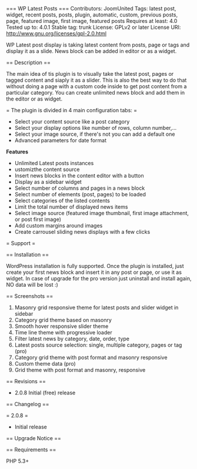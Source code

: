 === WP Latest Posts ===
Contributors: JoomUnited
Tags: latest post, widget, recent posts, posts, plugin, automatic, custom, previous posts, page, featured image, first image, featured posts
Requires at least: 4.0
Tested up to: 4.0.1
Stable tag: trunk
License: GPLv2 or later
License URI: http://www.gnu.org/licenses/gpl-2.0.html

WP Latest post display is taking latest content from posts, page or tags and display it as a slide. News block can be added in editor or as a widget.


== Description ==

The main idea of tis plugin is to visually take the latest post, pages or tagged content and siaply it as a slider.
This is also the best way to do that without doing a page with a custom code inside to get post content from a particular category.
You can create unlimited news block and add them in the editor or as widget.


= The plugin is divided in 4 main configuration tabs: =
      
* Select your content source like a post category 
* Select your display options like number of rows, column number,…
* Select your image source, if there's not you can add a default one
* Advanced parameters for date format


**Features**
      
* Unlimited Latest posts instances
* ustomizthe content source
* Insert news blocks in the content editor with a button
* Display as a sidebar widget
* Select number of columns and pages in a news block
* Select number of elements (post, pages) to be loaded
* Select categories of the listed contents
* Limit the total number of displayed news items
* Select image source (featured image thumbnail, first image attachment, or post first image)
* Add custom margins around images
* Create carrousel sliding news displays with a few clicks

= Support =      


== Installation ==

WordPress installation is fully supported.
Once the plugin is installed, just create your first news block and insert it in any post or page, or use it as widget. In case of upgrade for the pro version just uninstall and install again, NO data will be lost :)


== Screenshots ==

1. Masonry grid responsive theme for latest posts and slider widget in sidebar
1. Category grid theme based on masonry
1. Smooth hover responsive slider theme
1. Time line theme with progressive loader
1. Filter latest news by category, date, order, type
1. Latest posts source selection: single, multiple category, pages or tag (pro)
1. Category grid theme with post format and masonry responsive
1. Custom theme data (pro)
1. Grid theme with post format and masonry, responsive


== Revisions ==

* 2.0.8 Initial (free) release

== Changelog ==

= 2.0.8 =
* Initial release


== Upgrade Notice ==


== Requirements ==

PHP 5.3+
